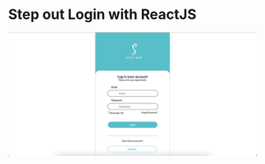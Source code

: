 # Step out Login with ReactJS

![Image](https://github.com/khadija-batool/react-step-out-login/blob/main/src/assets/logo/step-out.png?raw=true)